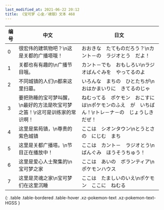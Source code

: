 ```yaml
---
last_modified_at: 2021-06-22 20:12
title: 《宝可梦 心金／魂银》文本 468
---
```

| 编号 | 中文 | 日文 |
| ---- | ---- | ---- |
| 0 | 很宏伟的建筑物吧？\n这是关都的广播塔哦！ | おおきな　たてものだろう？\nカント－の　ラジオとう　だよ！ |
| 1 | 关都也有有趣的\n广播节目哦。 | カント－でも　おもしろい\nラジオばんぐみを　やってるのよ |
| 2 | 不同城镇的人们\n都来这里扫墓。 | いろんな　まちの　ひとたちが\nおはかまいりに　きてるのじゃ |
| 3 | 要把熟睡的宝可梦叫醒，\n最好的方法是吹宝可梦之笛！\r这可是训练家的常识啊！ | ねむってる　ポケモン　おこすには\nポケモンのふえ　が　いちばん！\rトレ－ナ－の　じょうしき　だぜ！ |
| 4 | 这里是紫苑镇，\n尊贵的紫色城镇 | ここは　シオンタウン\nとうとさの　にじむ　まち |
| 5 | 这里是关都广播塔。\n节目正在播放中！ | ここは　カント－　ラジオとう\nばんぐみ　ほうそうちゅう！ |
| 6 | 这里是爱心人士聚集的\n宝可梦之家 | ここは　あいの　ボランティア\nポケモンハウス |
| 7 | 这里是灵魂之家\n宝可梦们在这里沉睡 | ここは　たましいのいえ\nポケモン　ここに　ねむる |
{: .table .table-bordered .table-hover .xz-pokemon-text .xz-pokemon-text-HGSS }